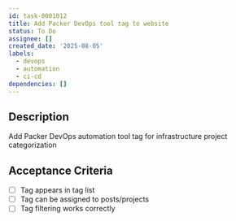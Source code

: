 ```yaml
---
id: task-0001012
title: Add Packer DevOps tool tag to website
status: To Do
assignee: []
created_date: '2025-08-05'
labels:
  - devops
  - automation
  - ci-cd
dependencies: []
---
```


## Description

Add Packer DevOps automation tool tag for infrastructure project categorization

## Acceptance Criteria

- [ ] Tag appears in tag list
- [ ] Tag can be assigned to posts/projects
- [ ] Tag filtering works correctly

